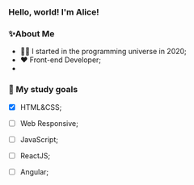 ### Hello, world! I'm Alice! 

<!--
**aliccanti/aliccanti** is a ✨ _special_ ✨ repository because its `README.md` (this file) appears on your GitHub profile.

Here are some ideas to get you started:

- 🔭 I’m currently working on ...

- 🤔 I’m looking for help with ...
- 💬 Ask me about ...
- 📫 How to reach me: ...
- 😄 Pronouns: ...
- ⚡ Fun fact: ...
-->

### :sparkles:About Me
-  👩‍💻 I started in the programming universe in 2020;
-  ❤️ Front-end Developer;
-  

### 📒 My study goals

- [X] HTML&CSS;
- [ ] Web Responsive;
- [ ] JavaScript;
- [ ] ReactJS;
- [ ] Angular;


